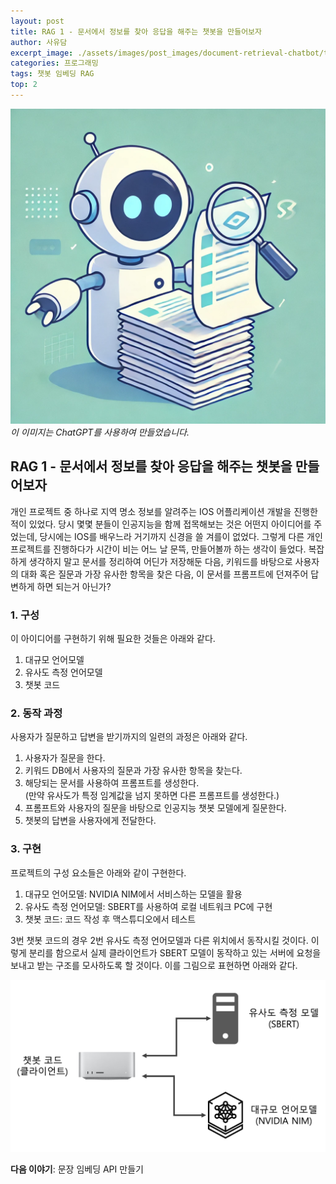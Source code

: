 ```yaml
---
layout: post
title: RAG 1 - 문서에서 정보를 찾아 응답을 해주는 챗봇을 만들어보자
author: 사유담
excerpt_image: ./assets/images/post_images/document-retrieval-chatbot/thumbnail-001.webp
categories: 프로그래밍
tags: 챗봇 임베딩 RAG
top: 2
---
```


![banner](/assets/images/post_images/document-retrieval-chatbot/thumbnail-001.webp)
*이 이미지는 ChatGPT를 사용하여 만들었습니다.*

## RAG 1 - 문서에서 정보를 찾아 응답을 해주는 챗봇을 만들어보자

개인 프로젝트 중 하나로 지역 명소 정보를 알려주는 IOS 어플리케이션 개발을 진행한 적이 있었다. 당시 몇몇 분들이 인공지능을 함께 접목해보는 것은 어떤지 아이디어를 주었는데, 당시에는 IOS를 배우느라 거기까지 신경을 쓸 겨를이 없었다. 그렇게 다른 개인 프로젝트를 진행하다가 시간이 비는 어느 날 문뜩, 만들어볼까 하는 생각이 들었다. 복잡하게 생각하지 말고 문서를 정리하여 어딘가 저장해둔 다음, 키워드를 바탕으로 사용자의 대화 혹은 질문과 가장 유사한 항목을 찾은 다음, 이 문서를 프롬프트에 던져주어 답변하게 하면 되는거 아닌가?

### 1. 구성
이 아이디어를 구현하기 위해 필요한 것들은 아래와 같다.

1. 대규모 언어모델
2. 유사도 측정 언어모델
3. 챗봇 코드

### 2. 동작 과정
사용자가 질문하고 답변을 받기까지의 일련의 과정은 아래와 같다.

1. 사용자가 질문을 한다.
2. 키워드 DB에서 사용자의 질문과 가장 유사한 항목을 찾는다.
3. 해당되는 문서를 사용하여 프롬프트를 생성한다.  
    (만약 유사도가 특정 임계값을 넘지 못하면 다른 프롬프트를 생성한다.)
4. 프롬프트와 사용자의 질문을 바탕으로 인공지능 챗봇 모델에게 질문한다.
5. 챗봇의 답변을 사용자에게 전달한다.

### 3. 구현
프로젝트의 구성 요소들은 아래와 같이 구현한다.

1. 대규모 언어모델: NVIDIA NIM에서 서비스하는 모델을 활용
2. 유사도 측정 언어모델: SBERT를 사용하여 로컬 네트워크 PC에 구현
3. 챗봇 코드: 코드 작성 후 맥스튜디오에서 테스트

3번 챗봇 코드의 경우 2번 유사도 측정 언어모델과 다른 위치에서 동작시킬 것이다. 이렇게 분리를 함으로서 실제 클라이언트가 SBERT 모델이 동작하고 있는 서버에 요청을 보내고 받는 구조를 모사하도록 할 것이다. 이를 그림으로 표현하면 아래와 같다.


![프로젝트 구성](/assets/images/post_images/document-retrieval-chatbot/project-config-001.png)


**다음 이야기**: 문장 임베딩 API 만들기